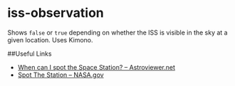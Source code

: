 iss-observation
===============

Shows `false` or `true` depending on whether the ISS is visible in the sky at a given location. Uses Kimono.

##Useful Links
- [When can I spot the Space Station? – Astroviewer.net](http://iss.astroviewer.net/observation.php)
- [Spot The Station – NASA.gov](http://spotthestation.nasa.gov/sightings/)